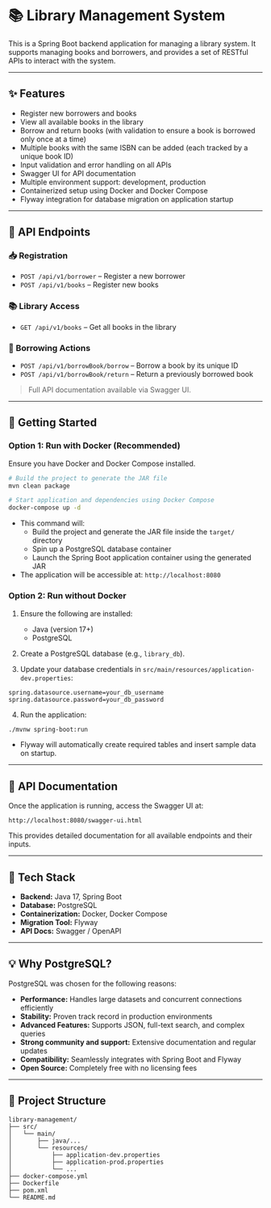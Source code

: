 # 📚 Library Management System

This is a Spring Boot backend application for managing a library system. It supports managing books and borrowers, and provides a set of RESTful APIs to interact with the system.

---

## ✨ Features

- Register new borrowers and books  
- View all available books in the library  
- Borrow and return books (with validation to ensure a book is borrowed only once at a time)  
- Multiple books with the same ISBN can be added (each tracked by a unique book ID)  
- Input validation and error handling on all APIs  
- Swagger UI for API documentation  
- Multiple environment support: development, production  
- Containerized setup using Docker and Docker Compose  
- Flyway integration for database migration on application startup  

---

## 🧪 API Endpoints

### 📥 Registration

- `POST /api/v1/borrower` – Register a new borrower  
- `POST /api/v1/books` – Register new books  

### 📚 Library Access

- `GET /api/v1/books` – Get all books in the library  

### 🔄 Borrowing Actions

- `POST /api/v1/borrowBook/borrow` – Borrow a book by its unique ID  
- `POST /api/v1/borrowBook/return` – Return a previously borrowed book  

> Full API documentation available via Swagger UI.

---

## 🚀 Getting Started

### Option 1: Run with Docker (Recommended)

Ensure you have Docker and Docker Compose installed.

```bash
# Build the project to generate the JAR file
mvn clean package

# Start application and dependencies using Docker Compose
docker-compose up -d
```

- This command will:
  - Build the project and generate the JAR file inside the `target/` directory
  - Spin up a PostgreSQL database container
  - Launch the Spring Boot application container using the generated JAR
- The application will be accessible at: `http://localhost:8080`

### Option 2: Run without Docker

1. Ensure the following are installed:
   - Java (version 17+)
   - PostgreSQL

2. Create a PostgreSQL database (e.g., `library_db`).

3. Update your database credentials in `src/main/resources/application-dev.properties`:

```properties
spring.datasource.username=your_db_username
spring.datasource.password=your_db_password
```

4. Run the application:

```bash
./mvnw spring-boot:run
```

- Flyway will automatically create required tables and insert sample data on startup.

---

## 🧾 API Documentation

Once the application is running, access the Swagger UI at:

```
http://localhost:8080/swagger-ui.html
```

This provides detailed documentation for all available endpoints and their inputs.

---

## 🧱 Tech Stack

- **Backend:** Java 17, Spring Boot  
- **Database:** PostgreSQL  
- **Containerization:** Docker, Docker Compose  
- **Migration Tool:** Flyway  
- **API Docs:** Swagger / OpenAPI  

---

## 💡 Why PostgreSQL?

PostgreSQL was chosen for the following reasons:

- **Performance:** Handles large datasets and concurrent connections efficiently  
- **Stability:** Proven track record in production environments  
- **Advanced Features:** Supports JSON, full-text search, and complex queries  
- **Strong community and support:** Extensive documentation and regular updates  
- **Compatibility:** Seamlessly integrates with Spring Boot and Flyway  
- **Open Source:** Completely free with no licensing fees

---

## 📂 Project Structure

```
library-management/
├── src/
│   └── main/
│       ├── java/...
│       └── resources/
│           ├── application-dev.properties
│           ├── application-prod.properties
│           └── ...
├── docker-compose.yml
├── Dockerfile
├── pom.xml
└── README.md
```
